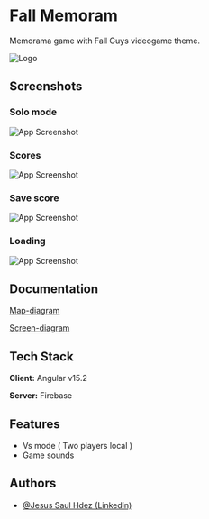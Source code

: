 
# Fall Memoram

Memorama game with Fall Guys videogame theme.


![Logo](https://i.ibb.co/Q66fvms/main.png)


## Screenshots


### Solo mode
![App Screenshot](https://i.ibb.co/0KcRq3D/game-solo.png)
### Scores
![App Screenshot](https://i.ibb.co/5FNvKxq/scores.png)
### Save score
![App Screenshot](https://i.ibb.co/hM8GvpW/finish-game.png)
### Loading
![App Screenshot](https://i.ibb.co/2MqhXwS/loading.png)

## Documentation

[Map-diagram](https://drive.google.com/file/d/1kOIZGM8S0LZj8x_FtZcLr6ziw5c5YfST/view?usp=sharing)

[Screen-diagram](https://drive.google.com/file/d/14G-4J-kJPTcGI0lPlCneA5Ca9dRxUsAZ/view?usp=sharing)

## Tech Stack

**Client:** Angular v15.2

**Server:** Firebase


## Features

- Vs mode ( Two players local )
- Game sounds


## Authors

- [@Jesus Saul Hdez (Linkedin)](www.linkedin.com/in/jesus-castañeda-hernandez)


